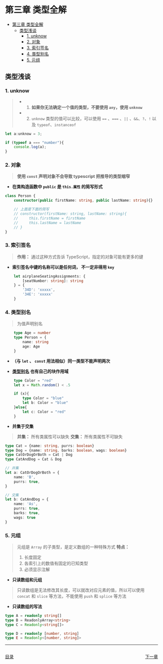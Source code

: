 # 第三章 类型全解

- [第三章 类型全解](#第三章-类型全解)
  - [类型浅谈](#类型浅谈)
    - [1. unknow](#1-unknow)
    - [2. 对象](#2-对象)
    - [3. 索引签名](#3-索引签名)
    - [4. 类型别名](#4-类型别名)
    - [5. 元组](#5-元组)


## 类型浅谈

### 1. unknow
> - 1. **如果你无法确定一个值的类型，不要使用 `any`，使用 `unknow`**
> - 2. `unknow` 类型的值可以比较，可以使用 `==` 、`===` 、`||` 、`&&`、`?`、`!` 以及 `typeof`、`instanceof`

```typescript
let a:unknow = 3;

if (typeof a === "number"){
    console.log(a);
}
```

### 2. 对象
> **使用 `const` 声明对象不会导致 typescript 把推导的类型缩窄**

- **在类构造函数中 `public` 是 `this.属性` 的简写形式**
```typescript
class Person {
    constructor(public firstName: string, public lastName: string){}

    // 上面是下面的简写
    // constructor(firstName: string, lastName: string){
    //     this.firstName = firstName
    //     this.lastName = lastName
    // }
}
```

### 3. 索引签名
> **作用：** 通过这种方式告诉 TypeScript，指定的对象可能有更多的键

- **索引签名中键的名称可以是任何词， 不一定非得用 `key`**
```typescript
    let airplaneSeatingAssignments: {
        [seatNumber: string]: string
    } = {
        '34D': 'xxxxx',
        '34E': 'xxxxx'
    }
```

### 4. 类型别名
> 为值声明别名
```typescript
    type Age = number
    type Person = {
        name: string
        age: Age
    }
```

- **（与 `let` 、 `const` 用法相似）同一类型不能声明两次**

- **<u>类型别名</u> 也有自己的块作用域**
```typescript
    type Color = "red"
    let x = Math.random() < .5

    if (x){
        type Color = "blue"
        let b: Color = "blue"
    }else{
        let c: Color = "red"
    }
```

- **并集于交集**
> **并集：** 所有类属性可以缺失
> **交集：** 所有类属性不可缺失
```typescript
type Cat = {name: string, purrs: boolean}
type Dog = {name: string, barks: boolean, wags: boolean}
type CatOrDogOrBoth = Cat | Dog
type CatAndDog = Cat & Dog

// 并集
let a: CatOrDogOrBoth = {
    name: 'B',
    purrs: true,
}

// 交集
let b: CatAndDog = {
    name: 'As',
    purrs: true,
    barks: true,
    wags: true
}
```

### 5. 元组
> 元组是 `Array` 的子类型，是定义数组的一种特殊方式
> **特点：** 
> 1. 长度固定
> 2. 各索引上的数值有固定的已知类型
> 3. 必须显示注解

- **只读数组和元组**
> 只读数组是无法修改其长度，可以就改对应元素的值，所以可以使用 `concat` 和 `slice` 等方法，不能使用 `push` 和 `splice` 等方法

- **只读数组的写法**
```typescript
type A = readonly string[]
type B = ReadonlyArray<string>
type C = Readonly<string[]>

type D = readonly [number, string]
type E = Readonly<[number, string]>
```




---

<div style="display: flex; justify-content: space-between;">
    <p><a href="/读书笔记/TypeScript/TypeScript 编程/index.md">目录</a></p>
    <p><a href="#">下一章</a></p>
</div>